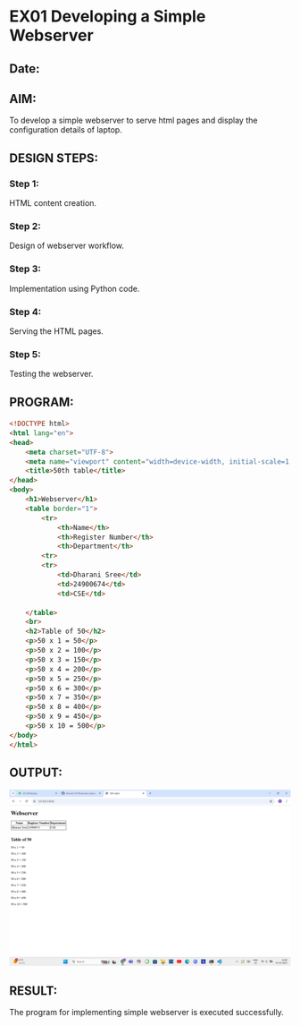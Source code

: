  
# EX01 Developing a Simple Webserver
## Date:

## AIM:
To develop a simple webserver to serve html pages and display the configuration details of laptop.

## DESIGN STEPS:
### Step 1: 
HTML content creation.

### Step 2:
Design of webserver workflow.

### Step 3:
Implementation using Python code.

### Step 4:
Serving the HTML pages.

### Step 5:
Testing the webserver.

## PROGRAM:
```html
<!DOCTYPE html>
<html lang="en">
<head>
    <meta charset="UTF-8">
    <meta name="viewport" content="width=device-width, initial-scale=1.0">
    <title>50th table</title>
</head>
<body>
    <h1>Webserver</h1>
    <table border="1">
        <tr>
            <th>Name</th>
            <th>Register Number</th>
            <th>Department</th>
        <tr>
        <tr>
            <td>Dharani Sree</td>
            <td>24900674</td>
            <td>CSE</td>
        
    </table>
    <br>
    <h2>Table of 50</h2>
    <p>50 x 1 = 50</p>
    <p>50 x 2 = 100</p>
    <p>50 x 3 = 150</p>
    <p>50 x 4 = 200</p>
    <p>50 x 5 = 250</p>
    <p>50 x 6 = 300</p>
    <p>50 x 7 = 350</p>
    <p>50 x 8 = 400</p>
    <p>50 x 9 = 450</p>
    <p>50 x 10 = 500</p>   
</body>
</html>
```

## OUTPUT:
![Output](static/ss.png)

## RESULT:
The program for implementing simple webserver is executed successfully.
